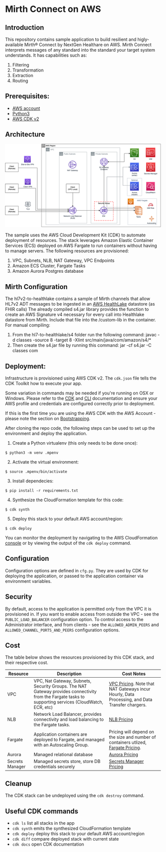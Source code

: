 
# Mirth Connect on AWS

## Introduction
This repository contains sample application to build resilient and higly-available Mirth® Connect by NextGen Healthare on AWS. Mirth Connect interprets messages of any standard into the standard your target system understands. It has capabilities such as:
1. Filtering
2. Transformation
3. Extraction
4. Routing

## Prerequisites: ##
- [AWS account](https://aws.amazon.com/premiumsupport/knowledge-center/create-and-activate-aws-account/)
- [Python3](https://www.python.org/) 
- [AWS CDK v2](https://docs.aws.amazon.com/cdk/v2/guide/getting_started.html#getting_started_prerequisites)

## Architecture

![Architecture](images/mirthonaws_architecture.png)

The sample uses the AWS Cloud Development Kit (CDK) to automate deployment of resources. The stack leverages Amazon Elastic Container Services (ECS) deployed on AWS Fargate to run containers without having to manage servers. The following resources are provisioned:
1. VPC, Subnets, NLB, NAT Gateway, VPC Endpoints
2. Amazon ECS Cluster, Fargate Tasks
3. Amazon Aurora Postgres database

## Mirth Configuration

The hl7v2-to-healthlake contains a sample of Mirth channels that allow HL7v2 ADT messages to be ingested in an [AWS HealthLake](https://aws.amazon.com/healthlake/) datastore (as FHIR calls)
The already compiled s4.jar library provides the function to create an AWS Signature v4 necessary for every call into Healthlake datastore from Mirth. Include that file into the /custom-lib in the container.
For manual compiling:
 1. From the hl7-to-healthlake/s4 folder run the following command:
    javac -d classes -source 8 -target 8 -Xlint src/main/java/com/amazon/s4/*
 2. Then create the s4.jar file by running this command:
    jar -cf s4.jar -C classes com

## Deployment:

Infrastructure is provisioned using AWS CDK v2. The `cdk.json` file tells the CDK Toolkit how to execute your app. 

Some variation in commands may be needed if you're running on OSX or Windows. Please refer to the [CDK](https://docs.aws.amazon.com/cdk/v2/guide/getting_started.html) and [CLI](https://docs.aws.amazon.com/cli/latest/userguide/cli-chap-getting-started.html) documentation and ensure your AWS profile and credentials are configured correctly prior to deployment.

If this is the first time you are using the AWS CDK with the AWS Account - please note the section on [Bootstrapping](https://docs.aws.amazon.com/cdk/v2/guide/getting_started.html#getting_started_bootstrap).

After cloning the repo code, the following steps can be used to set up the environment and deploy the application.

1. Create a Python virtualenv (this only needs to be done once):

```
$ python3 -m venv .mpenv
```

2. Activate the virtual environment:
```
$ source .mpenv/bin/activate
```

3. Install dependecies:
```
$ pip install -r requirements.txt
```

4. Synthesize the CloudFormation template for this code:
```
$ cdk synth
```

5. Deploy this stack to your default AWS account/region:
```
$ cdk deploy
```

You can monitor the deployment by navigating to the AWS CloudFormation [console](https://console.aws.amazon.com/cloudformation/) or by viewing the output of the `cdk deploy` command.

## Configuration

Configuration options are defined in `cfg.py`. They are used by CDK for deploying the application, or passed to the application container via environment variables.

## Security

By default, access to the application is permitted only from the VPC it is provisioned in. If you want to enable access from outside the VPC - see the `PUBLIC_LOAD_BALANCER` configuration option. To control access to the Administrator interface, and from clients - see the `ALLOWED_ADMIN_PEERS` and `ALLOWED_CHANNEL_PORTS_AND_PEERS` configuration options.

## Cost

The table below shows the resources provisioned by this CDK stack, and their respective cost.

|Resource|Description|Cost Notes|
|--------|-----------|----------|
| VPC | VPC, Nat Gateway, Subnets, Security Groups. The NAT Gateway provides connectivity from the Fargate tasks to supporting services (CloudWatch, ECR, etc) | [VPC Pricing](https://aws.amazon.com/vpc/pricing/). Note that NAT Gateways incur Hourly, Data Processing, and Data Transfer chargers. |
| NLB | Network Load Balancer, provides connectivity and load balancing to the Fargate tasks. | [NLB Pricing](https://aws.amazon.com/elasticloadbalancing/pricing/)|
| Fargate | Application containers are deployed to Fargate, and managed with an Autoscaling Group. | Pricing will depend on the size and number of containers utlized, [Fargate Pricing](https://aws.amazon.com/fargate/pricing/).|
| Aurora | Managed relational database | [Aurora Pricing](https://aws.amazon.com/rds/aurora/pricing/)|
| Secrets Manager | Managed secrets store, store DB credentials securely | [Secrets Manager Pricing](https://aws.amazon.com/secrets-manager/pricing/)

## Cleanup

The CDK stack can be undeployed using the `cdk destroy` command.

## Useful CDK commands

 * `cdk ls`          list all stacks in the app
 * `cdk synth`       emits the synthesized CloudFormation template
 * `cdk deploy`      deploy this stack to your default AWS account/region
 * `cdk diff`        compare deployed stack with current state
 * `cdk docs`        open CDK documentation

 

